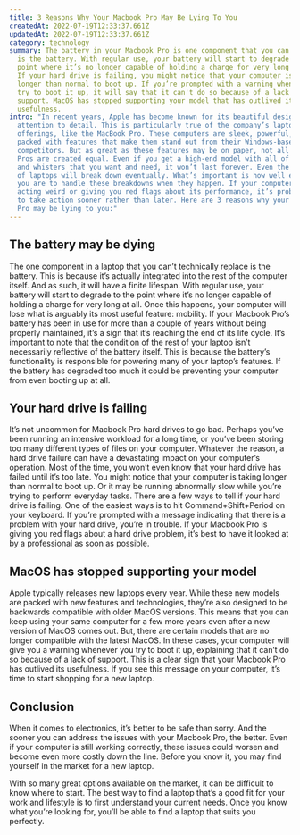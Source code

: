```yaml
---
title: 3 Reasons Why Your Macbook Pro May Be Lying To You
createdAt: 2022-07-19T12:33:37.661Z
updatedAt: 2022-07-19T12:33:37.661Z
category: technology
summary: The battery in your Macbook Pro is one component that you can’t replace
  is the battery. With regular use, your battery will start to degrade to the
  point where it’s no longer capable of holding a charge for very long at all.
  If your hard drive is failing, you might notice that your computer is taking
  longer than normal to boot up. If you’re prompted with a warning whenever you
  try to boot it up, it will say that it can't do so because of a lack of
  support. MacOS has stopped supporting your model that has outlived its
  usefulness.
intro: "In recent years, Apple has become known for its beautiful designs and
  attention to detail. This is particularly true of the company’s laptop
  offerings, like the MacBook Pro. These computers are sleek, powerful, and
  packed with features that make them stand out from their Windows-based
  competitors. But as great as these features may be on paper, not all Macbook
  Pros are created equal. Even if you get a high-end model with all of the bells
  and whisters that you want and need, it won’t last forever. Even the sturdiest
  of laptops will break down eventually. What’s important is how well equipped
  you are to handle these breakdowns when they happen. If your computer starts
  acting weird or giving you red flags about its performance, it’s probably time
  to take action sooner rather than later. Here are 3 reasons why your Macbook
  Pro may be lying to you:"
---
```


## The battery may be dying

The one component in a laptop that you can’t technically replace is the battery. This is because it’s actually integrated into the rest of the computer itself. And as such, it will have a finite lifespan. With regular use, your battery will start to degrade to the point where it’s no longer capable of holding a charge for very long at all. Once this happens, your computer will lose what is arguably its most useful feature: mobility. If your Macbook Pro’s battery has been in use for more than a couple of years without being properly maintained, it’s a sign that it’s reaching the end of its life cycle. It’s important to note that the condition of the rest of your laptop isn’t necessarily reflective of the battery itself. This is because the battery’s functionality is responsible for powering many of your laptop’s features. If the battery has degraded too much it could be preventing your computer from even booting up at all.

## Your hard drive is failing

It’s not uncommon for Macbook Pro hard drives to go bad. Perhaps you’ve been running an intensive workload for a long time, or you’ve been storing too many different types of files on your computer. Whatever the reason, a hard drive failure can have a devastating impact on your computer’s operation. Most of the time, you won’t even know that your hard drive has failed until it’s too late. You might notice that your computer is taking longer than normal to boot up. Or it may be running abnormally slow while you’re trying to perform everyday tasks. There are a few ways to tell if your hard drive is failing. One of the easiest ways is to hit Command+Shift+Period on your keyboard. If you’re prompted with a message indicating that there is a problem with your hard drive, you’re in trouble. If your Macbook Pro is giving you red flags about a hard drive problem, it’s best to have it looked at by a professional as soon as possible.

## MacOS has stopped supporting your model

Apple typically releases new laptops every year. While these new models are packed with new features and technologies, they’re also designed to be backwards compatible with older MacOS versions. This means that you can keep using your same computer for a few more years even after a new version of MacOS comes out. But, there are certain models that are no longer compatible with the latest MacOS. In these cases, your computer will give you a warning whenever you try to boot it up, explaining that it can’t do so because of a lack of support. This is a clear sign that your Macbook Pro has outlived its usefulness. If you see this message on your computer, it’s time to start shopping for a new laptop.

## Conclusion

When it comes to electronics, it’s better to be safe than sorry. And the sooner you can address the issues with your Macbook Pro, the better. Even if your computer is still working correctly, these issues could worsen and become even more costly down the line. Before you know it, you may find yourself in the market for a new laptop.

With so many great options available on the market, it can be difficult to know where to start. The best way to find a laptop that’s a good fit for your work and lifestyle is to first understand your current needs. Once you know what you’re looking for, you’ll be able to find a laptop that suits you perfectly.
